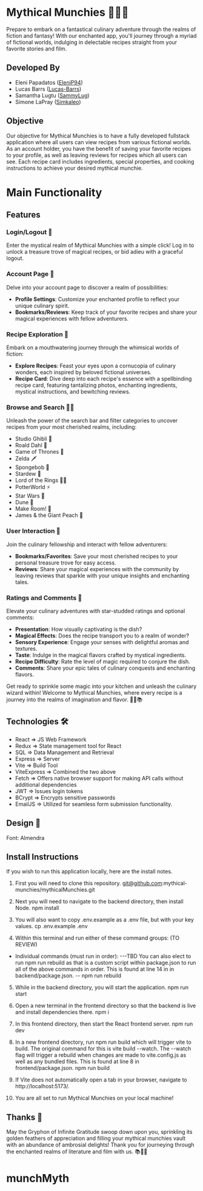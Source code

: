 # Mythical Munchies 🍄🔮✨

Prepare to embark on a fantastical culinary adventure through the realms of fiction and fantasy! With our enchanted app, you'll journey through a myriad of fictional worlds, indulging in delectable recipes straight from your favorite stories and film.

## Developed By

- Eleni Papadatos ([EleniP94](https://github.com/orgs/mythical-munchies/people/EleniP94))
- Lucas Barrs ([Lucas-Barrs](https://github.com/Lucas-Barrs))
- Samantha Lugtu ([SammyLug](https://github.com/SammyLug))
- Simone LaPray ([Simkaleo](https://github.com/orgs/mythical-munchies/people/Simkaleo))

## Objective

Our objective for Mythical Munchies is to have a fully developed fullstack application where all users can view recipes from various fictional worlds. As an account holder, you have the benefit of saving your favorite recipes to your profile, as well as leaving reviews for recipes which all users can see. Each recipe card includes ingredients, special properties, and cooking instructions to achieve your desired mythical munchie.

# Main Functionality

## Features

### Login/Logout 🚪

Enter the mystical realm of Mythical Munchies with a simple click! Log in to unlock a treasure trove of magical recipes, or bid adieu with a graceful logout.

### Account Page 📜

Delve into your account page to discover a realm of possibilities:

- **Profile Settings**: Customize your enchanted profile to reflect your unique culinary spirit.
- **Bookmarks/Reviews**: Keep track of your favorite recipes and share your magical experiences with fellow adventurers.

### Recipe Exploration 🌟

Embark on a mouthwatering journey through the whimsical worlds of fiction:

- **Explore Recipes**: Feast your eyes upon a cornucopia of culinary wonders, each inspired by beloved fictional universes.
- **Recipe Card**: Dive deep into each recipe's essence with a spellbinding recipe card, featuring tantalizing photos, enchanting ingredients, mystical instructions, and bewitching reviews.

### Browse and Search 🧙‍♂️

Unleash the power of the search bar and filter categories to uncover recipes from your most cherished realms, including:

- Studio Ghibli 🌿
- Roald Dahl 🍫
- Game of Thrones 🐉
- Zelda 🗡️
- Spongebob 🍍
- Stardew 🌾
- Lord of the Rings 🧝‍♂️
- PotterWorld ⚡
- Star Wars 🌌
- Dune 🐛
- Make Room! 🍵
- James & the Giant Peach 🍑

### User Interaction 🌟

Join the culinary fellowship and interact with fellow adventurers:

- **Bookmarks/Favorites**: Save your most cherished recipes to your personal treasure trove for easy access.
- **Reviews**: Share your magical experiences with the community by leaving reviews that sparkle with your unique insights and enchanting tales.

### Ratings and Comments 🌈

Elevate your culinary adventures with star-studded ratings and optional comments:

- **Presentation**: How visually captivating is the dish?
- **Magical Effects**: Does the recipe transport you to a realm of wonder?
- **Sensory Experience**: Engage your senses with delightful aromas and textures.
- **Taste**: Indulge in the magical flavors crafted by mystical ingredients.
- **Recipe Difficulty**: Rate the level of magic required to conjure the dish.
- **Comments**: Share your epic tales of culinary conquests and enchanting flavors.

Get ready to sprinkle some magic into your kitchen and unleash the culinary wizard within! Welcome to Mythical Munchies, where every recipe is a journey into the realms of imagination and flavor. 🌟🍴📚

## Technologies 🛠️

- React => JS Web Framework
- Redux => State management tool for React
- SQL => Data Management and Retrieval
- Express => Server
- Vite => Build Tool
- ViteExpress => Combined the two above
- Fetch => Offers native browser support for making API calls without additional dependencies
- JWT => Issues login tokens
- BCrypt => Encrypts sensitive passwords
- EmailJS => Utilized for seamless form submission functionality.

## Design 🎨

Font: Almendra

## Install Instructions 
If you wish to run this application locally, here are the install notes.

1. First you will need to clone this repository.
    git@github.com:mythical-munchies/mythicalMunchies.git

2. Next you will need to navigate to the backend directory, then install Node.
    npm install

3. You will also want to copy .env.example as a .env file, but with your key values. cp .env.example .env

4. Within this terminal and run either of these command groups: (TO REVIEW)
  - Individual commands (must run in order):
          ---TBD 
You can also elect to run npm run rebuild as that is a custom script within package.json to run all of the above commands in order. This is found at line 14 in in backend/package.json.
 -- npm run rebuild

5. While in the backend directory, you will start the application.
    npm run start

6. Open a new terminal in the frontend directory so that the backend is live and install dependencies there.
    npm i

7. In this frontend directory, then start the React frontend server.
    npm run dev

8. In a new frontend directory, run npm run build which will trigger vite to build. The original command for this is vite build --watch. The --watch flag will trigger a rebuild when changes are made to vite.config.js as well as any bundled files. This is found at line 8 in frontend/package.json.
    npm run build

9. If Vite does not automatically open a tab in your browser, navigate to http://localhost:5173/.

10. You are all set to run Mythical Munchies on your local machine!


## Thanks 🙏
May the Gryphon of Infinite Gratitude swoop down upon you, sprinkling its golden feathers of appreciation and filling your mythical munchies vault with an abundance of ambrosial delights! Thank you for journeying through the enchanted realms of literature and film with us. 📚🔮✨
# munchMyth
